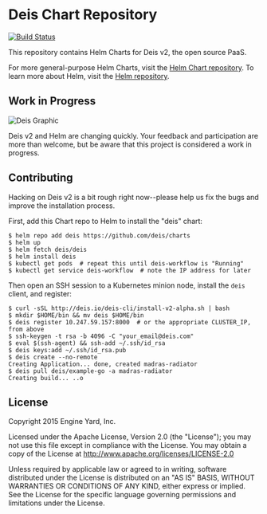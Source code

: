 # Deis Chart Repository

[![Build Status](https://travis-ci.org/deis/charts.svg?branch=master)](https://travis-ci.org/deis/charts)

This repository contains Helm Charts for Deis v2, the open source PaaS.

For more general-purpose Helm Charts, visit the [Helm Chart repository](https://github.com/helm/charts). To learn more about Helm, visit the [Helm repository](https://github.com/helm/helm).

## Work in Progress

![Deis Graphic](https://s3-us-west-2.amazonaws.com/get-deis/deis-graphic-small.png)

Deis v2 and Helm are changing quickly. Your feedback and participation are more than welcome, but be aware that this project is considered a work in progress.

## Contributing

Hacking on Deis v2 is a bit rough right now--please help us fix the bugs and improve the installation process.

First, add this Chart repo to Helm to install the "deis" chart:
```console
$ helm repo add deis https://github.com/deis/charts
$ helm up
$ helm fetch deis/deis
$ helm install deis
$ kubectl get pods  # repeat this until deis-workflow is "Running"
$ kubectl get service deis-workflow  # note the IP address for later
```

Then open an SSH session to a Kubernetes minion node, install the `deis` client, and register:

```console
$ curl -sSL http://deis.io/deis-cli/install-v2-alpha.sh | bash
$ mkdir $HOME/bin && mv deis $HOME/bin
$ deis register 10.247.59.157:8000  # or the appropriate CLUSTER_IP, from above
$ ssh-keygen -t rsa -b 4096 -C "your_email@deis.com"
$ eval $(ssh-agent) && ssh-add ~/.ssh/id_rsa
$ deis keys:add ~/.ssh/id_rsa.pub
$ deis create --no-remote
Creating Application... done, created madras-radiator
$ deis pull deis/example-go -a madras-radiator
Creating build... ..o
```

## License

Copyright 2015 Engine Yard, Inc.

Licensed under the Apache License, Version 2.0 (the "License"); you may not use this file except in compliance with the License. You may obtain a copy of the License at <http://www.apache.org/licenses/LICENSE-2.0>

Unless required by applicable law or agreed to in writing, software distributed under the License is distributed on an "AS IS" BASIS, WITHOUT WARRANTIES OR CONDITIONS OF ANY KIND, either express or implied. See the License for the specific language governing permissions and limitations under the License.
